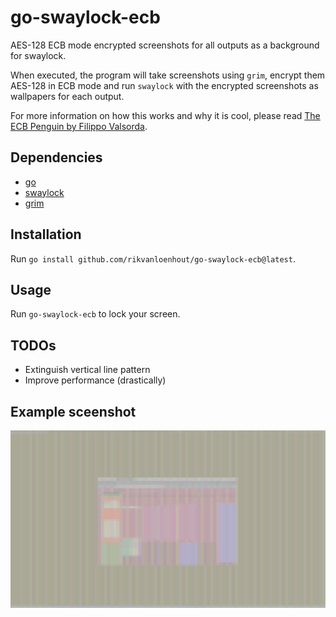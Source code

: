 # go-swaylock-ecb
AES-128 ECB mode encrypted screenshots for all outputs as a background for swaylock. 

When executed, the program will take screenshots using `grim`, encrypt them AES-128 in ECB mode and run `swaylock` with the encrypted screenshots as wallpapers for each output.

For more information on how this works and why it is cool, please read [The ECB Penguin by Filippo Valsorda](https://words.filippo.io/the-ecb-penguin/).

## Dependencies
- [go](https://github.com/golang/go)
- [swaylock](https://github.com/swaywm/swaylock)
- [grim](https://sr.ht/~emersion/grim/)

## Installation
Run `go install github.com/rikvanloenhout/go-swaylock-ecb@latest`.

## Usage
Run `go-swaylock-ecb` to lock your screen. 

## TODOs
- Extinguish vertical line pattern
- Improve performance (drastically)

## Example sceenshot
![AES-ECB encrypted screenshot of a 4k output](examples/screenshot.png "4k AES-EDB encrypted screenshot")
